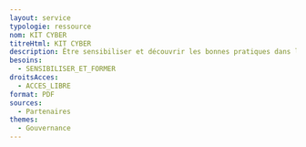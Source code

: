 ```yaml
---
layout: service
typologie: ressource
nom: KIT CYBER
titreHtml: KIT CYBER
description: Être sensibiliser et découvrir les bonnes pratiques dans les usages personnels et améliorer ses usages dans le cadre professionnel.
besoins:
  - SENSIBILISER_ET_FORMER
droitsAcces:
  - ACCES_LIBRE
format: PDF
sources:
  - Partenaires
themes:
  - Gouvernance  
---
```

